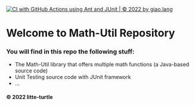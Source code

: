 
[![CI with GitHub Actions using Ant and JUnit | © 2022 by giao.lang](https://github.com/light-tree/math-utils/actions/workflows/ci-junit.yml/badge.svg)](https://github.com/light-tree/math-utils/actions/workflows/ci-junit.yml)

# Welcome to Math-Util Repository
### You will find in this repo the following stuff:
* The Math-Util library that offers multiple math functions (a Java-based source code)
* Unit Testing source code with JUnit framework
* ...


#### © 2022 litte-turtle